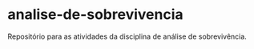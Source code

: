 # analise-de-sobrevivencia
Repositório para as atividades da disciplina de análise de sobrevivência.
